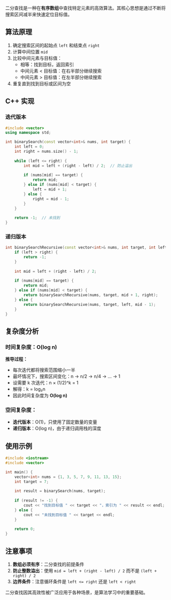 二分查找是一种在**有序数组**中查找特定元素的高效算法。其核心思想是通过不断将搜索区间减半来快速定位目标值。

## 算法原理

1. 确定搜索区间的起始点 `left` 和结束点 `right`
2. 计算中间位置 `mid`
3. 比较中间元素与目标值：
   - 相等：找到目标，返回索引
   - 中间元素 < 目标值：在右半部分继续搜索
   - 中间元素 > 目标值：在左半部分继续搜索
4. 重复直到找到目标或区间为空

## C++ 实现

### 迭代版本
```cpp
#include <vector>
using namespace std;

int binarySearch(const vector<int>& nums, int target) {
    int left = 0;
    int right = nums.size() - 1;
    
    while (left <= right) {
        int mid = left + (right - left) / 2;  // 防止溢出
        
        if (nums[mid] == target) {
            return mid;
        } else if (nums[mid] < target) {
            left = mid + 1;
        } else {
            right = mid - 1;
        }
    }
    
    return -1;  // 未找到
}
```

### 递归版本
```cpp
int binarySearchRecursive(const vector<int>& nums, int target, int left, int right) {
    if (left > right) {
        return -1;
    }
    
    int mid = left + (right - left) / 2;
    
    if (nums[mid] == target) {
        return mid;
    } else if (nums[mid] < target) {
        return binarySearchRecursive(nums, target, mid + 1, right);
    } else {
        return binarySearchRecursive(nums, target, left, mid - 1);
    }
}
```

## 复杂度分析

### 时间复杂度：O(log n)

**推导过程：**
- 每次迭代都将搜索范围缩小一半
- 最坏情况下，搜索区间变化：n → n/2 → n/4 → ... → 1
- 设需要 k 次迭代：n × (1/2)^k = 1
- 解得：k = log₂n
- 因此时间复杂度为 **O(log n)**

### 空间复杂度：
- **迭代版本**：O(1)，只使用了固定数量的变量
- **递归版本**：O(log n)，由于递归调用栈的深度

## 使用示例
```cpp
#include <iostream>
#include <vector>

int main() {
    vector<int> nums = {1, 3, 5, 7, 9, 11, 13, 15};
    int target = 7;
    
    int result = binarySearch(nums, target);
    
    if (result != -1) {
        cout << "找到目标值 " << target << "，索引为 " << result << endl;
    } else {
        cout << "未找到目标值 " << target << endl;
    }
    
    return 0;
}
```

## 注意事项

1. **数组必须有序**：二分查找的前提条件
2. **防止整数溢出**：使用 `mid = left + (right - left) / 2` 而不是 `(left + right) / 2`
3. **边界条件**：注意循环条件是 `left <= right` 还是 `left < right`

二分查找因其高效性被广泛应用于各种场景，是算法学习中的重要基础。